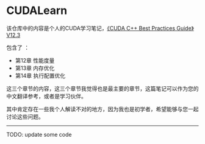# CUDALearn
该仓库中的内容是个人的CUDA学习笔记，[《CUDA C++ Best Practices Guide》V12.3](https://docs.nvidia.com/cuda/cuda-c-best-practices-guide/index.html)

包含了 ：
- 第12章 性能度量
- 第13章 内存优化
- 第14章 执行配置优化

这三个章节的内容，这三个章节我觉得也是最主要的章节，这篇笔记可以作为您的中文翻译参考，或者是学习伙伴。

其中肯定存在一些我个人解读不对的地方，因为我也是初学者，希望能够与您一起讨论这些问题。

---
TODO: update some code